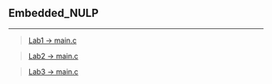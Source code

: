 ## Embedded_NULP

----
>[Lab1 -> main.c](/Lab1/User/main.c)

>[Lab2 -> main.c](/Lab2/User/main.c)

>[Lab3 -> main.c](/Lab3/main.c)
